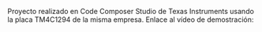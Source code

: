 Proyecto realizado en Code Composer Studio de Texas Instruments usando la placa TM4C1294 de la misma empresa. Enlace al vídeo de demostración:

